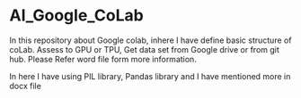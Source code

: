 # AI_Google_CoLab
In this repository about Google colab, inhere I have define basic structure of coLab. Assess to GPU or TPU, Get data set from Google drive or from git hub. Please Refer word file form more information.

In here I have using PIL library, Pandas library and I have mentioned more in docx file
